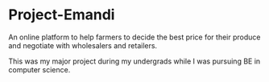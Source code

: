 # Project-Emandi
An online platform to help farmers to decide the best price for their produce and negotiate with wholesalers and retailers.

This was my major project during my undergrads while I was pursuing BE in computer science.
